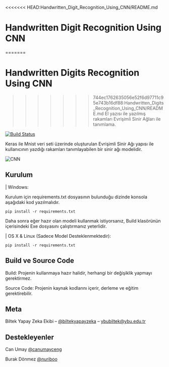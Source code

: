 <<<<<<< HEAD:Handwritten_Digit_Recognition_Using_CNN/README.md
# Handwritten Digit Recognition Using CNN
=======
# Handwritten Digits Recognition Using CNN
>>>>>>> 744ec1762635056e52f6d97711c95e743b16df88:Handwritten_Digits_Recognition_Using_CNN/README.md
> El yazısı ile yazılmış rakamları Evrişimli Sinir Ağları ile tanımlama.

[![Build Status][travis-image]][travis-url]

Keras ile Mnist veri seti üzerinde oluşturulan Evrişimli Sinir Ağı yapısı ile kullanıcının yazdığı rakamları tanımlayabilen bir sinir ağı modelidir.

![CNN](https://media.giphy.com/media/1AiMRBz6dIUYMaOQz8/giphy.gif)

## Kurulum

| Windows:

Kurulum için requirements.txt dosyasının bulunduğu dizinde konsola aşağıdaki kod yazılmalıdır.
```
pip install -r requirements.txt
```
Daha sonra eğer hazır olan modeli kullanmak istiyorsanız, Build klasörünün içerisindeki Exe dosyasını çalıştırmanız yeterlidir.


| OS X & Linux (Sadece Model Desteklenmektedir):

```
pip install -r requirements.txt
```
## Build ve Source Code

Build: Projenin kullanmaya hazır halidir, herhangi bir değişiklik yapmayı gerektirmez.

Source Code: Projenin kaynak kodlarını içerir, derleme ve eğitim gerektirebilir.

## Meta

Biltek Yapay Zeka Ekibi – [@biltekyapayzeka](https://twitter.com/biltekyapayzeka) – ybubiltek@ybu.edu.tr

## Destekleyenler

Can Umay [@canumayceng](https://github.com/canumayceng)

Burak Dönmez [@nuriboo](https://github.com/nuriboo)

[npm-image]: https://img.shields.io/npm/v/datadog-metrics.svg?style=flat-square
[npm-url]: https://npmjs.org/package/datadog-metrics
[npm-downloads]: https://img.shields.io/npm/dm/datadog-metrics.svg?style=flat-square
[travis-image]: https://img.shields.io/travis/dbader/node-datadog-metrics/master.svg?style=flat-square
[travis-url]: https://travis-ci.org/dbader/node-datadog-metrics
[wiki]: https://github.com/yourname/yourproject/wiki
